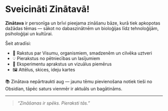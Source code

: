 # Sveicināti Zinātavā!

**Zinātava** ir personīga un brīvi pieejama zināšanu bāze, kurā tiek apkopotas dažādas tēmas — sākot no dabaszinātnēm un bioloģijas līdz tehnoloģijām, psiholoģijai un kultūrai.

Šeit atradīsi:

- 🌌 Rakstus par Visumu, organismiem, smadzenēm un cilvēka uztveri
- 💡 Pierakstus no pētniecības un lasījumiem
- 🧪 Eksperimentu aprakstus un vizuālus piemērus
- 🖼️ Attēlus, skices, ideju kartes

📚 Zinātava nepārtraukti aug — jaunu tēmu pievienošana notiek tieši no Obsidian, tāpēc saturs vienmēr ir aktuāls un bagātināms.

---

> *“Zināšanas ir spēks. Pieraksti tās.”*
